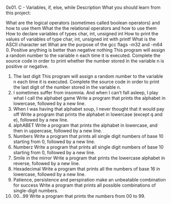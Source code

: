 0x01. C - Variables, if, else, while
Description
What you should learn from this project:

What are the logical operators (sometimes called boolean operators) and how to use them
What the the relational operators and how to use them
How to declare variables of types char, int, unsigned int
How to print the values of variables of type char, int, unsigned int with printf
What is the ASCII character set
What are the purpose of the gcc flags -m32 and -m64
0. Positive anything is better than negative nothing
This program will assign a random number to the variable n each time it is executed. Complete the source code in order to print whether the number stored in the variable n is positive or negative.
1. The last digit
This program will assign a random number to the variable n each time it is executed. Complete the source code in order to print the last digit of the number stored in the variable n.
2. I sometimes suffer from insomnia. And when I can't fall asleep, I play what I call the alphabet game
Write a program that prints the alphabet in lowercase, followed by a new line.
3. When I was having that alphabet soup, I never thought that it would pay off
Write a program that prints the alphabet in lowercase (except q and e), followed by a new line.
4. alphABET
Write a program that prints the alphabet in lowercase, and then in uppercase, followed by a new line.
5. Numbers
Write a program that prints all single digit numbers of base 10 starting from 0, followed by a new line.
6. Numberz
Write a program that prints all single digit numbers of base 10 starting from 0, followed by a new line.
7. Smile in the mirror
Write a program that prints the lowercase alphabet in reverse, followed by a new line.
8. Hexadecimal
Write a program that prints all the numbers of base 16 in lowercase, followed by a new line.
9. Patience, persistence and perspiration make an unbeatable combination for success
Write a program that prints all possible combinations of single-digit numbers.
10. 00...99
Write a program that prints the numbers from 00 to 99.

